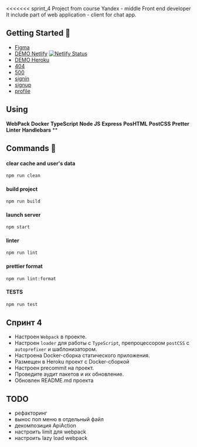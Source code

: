 <<<<<<< sprint_4
Project from course Yandex - middle Front end developer
It include part of web application - client for chat app.

## Getting Started 🚀

- [Figma](https://www.figma.com/file/ovjYpFJqUreYoOcBK0ixb8/Messenger?node-id=0%3A1)
- [DEMO Netlify](https://sapronovsa.netlify.app/messanger) [![Netlify Status](https://api.netlify.com/api/v1/badges/26d737d3-b550-4c9b-a2e3-d5dd1a8bac0d/deploy-status)](https://app.netlify.com/sites/sapronovsa/deploys)
- [DEMO Heroku](https://serg-middle-praktikum.herokuapp.com/)
- [404](https://sapronovsa.netlify.app/404/)
- [500](https://sapronovsa.netlify.app/500/)
- [signin](https://sapronovsa.netlify.app/)
- [signup](https://sapronovsa.netlify.app/sign-up)
- [profile](https://sapronovsa.netlify.app/settings)

## Using

**WebPack** **Docker** **TypeScript** **Node JS** **Express** **PosHTML** **PostCSS** **Pretter** **Linter** **Handlebars** \*\*

## Commands 💬

#### clear cache and user's data

```sh
npm run clean
```

#### build project

```sh
npm run build
```

#### launch server

```sh
npm start
```

#### linter

```sh
npm run lint
```

#### prettier format

```sh
npm run lint:format
```

#### TESTS

```sh
npm run test
```

## Спринт 4

- Настроен `Webpack` в проекте.
- Настроен `loader` для работы с `TypeScript`, препроцессором `postCSS` с `autoprefixer` и шаблонизатором.
- Настроена Docker-сборка статического приложения.
- Размещен в Heroku проект с Docker-сборкой
- Настроен precommit на проект.
- Проведите аудит пакетов и их обновление.
- Обновлен README.md проекта

## TODO

- рефакторинг
- вынос поп меню в отдельный файл
- декомпозиция ApiAction
- настроить limit для webpack
- настроить lazy load webpack
